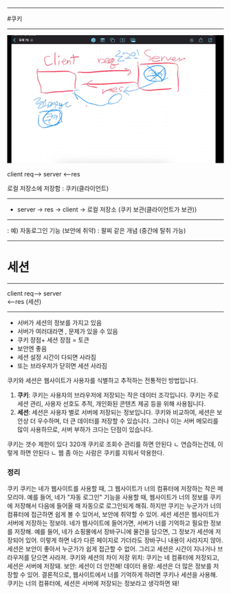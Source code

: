 
---
#쿠키

---
![img_11.png](img_11.png)

client   req-->  server
            <--res

로컬 저장소에 저장함 : 쿠키(클라이언트)

---

- server -> res -> client -> 로컬 저장소 (쿠키 보관(클라이언트가 보관))

---

: 예) 자동로그인 기능 (보안에 취약)
: 팔찌 같은 개념 (중간에 탈취 가능)

---
# 세션

---
client   req-->  server   
            <--res    (세션)

---
- 서버가 세션의 정보를 가지고 있음
- 서버가 여러대라면 , 문제가 있을 수 있음
- 쿠키 장점+ 세션 장점 = 토큰
- 보안엔 좋음
- 세션 설정 시간이 다되면 사라짐
- 또는 브라우저가 닫히면 세션 사라짐


쿠키와 세션은 웹사이트가 사용자를 식별하고 추적하는 전통적인 방법입니다.

1. **쿠키**: 쿠키는 사용자의 브라우저에 저장되는 작은 데이터 조각입니다. 쿠키는 주로 세션 관리, 사용자 선호도 추적, 개인화된 콘텐츠 제공 등을 위해 사용됩니다.
2. **세션**: 세션은 사용자 별로 서버에 저장되는 정보입니다. 쿠키와 비교하여, 세션은 보안상 더 우수하며, 더 큰 데이터를 저장할 수 있습니다. 그러나 이는 서버 메모리를 많이 사용하므로, 서버 부하가 크다는 단점이 있습니다.

쿠키는 갯수 제한이 있다 320개
쿠키로 조회수 관리를 하면 안된다
ㄴ 연습하는건데, 이렇게 하면 안된다
ㄴ 웹 좀 아는 사람은 쿠키를 지워서 악용한다.

### 정리

쿠키
쿠키는 네가 웹사이트를 사용할 때, 그 웹사이트가 너의 컴퓨터에 저장하는 작은 메모리야.
예를 들어, 네가 "자동 로그인" 기능을 사용할 때, 웹사이트가 너의 정보를 쿠키에 저장해서 다음에 들어올 때 자동으로 로그인되게 해줘.
하지만 쿠키는 누군가가 너의 컴퓨터에 접근하면 쉽게 볼 수 있어서, 보안에 취약할 수 있어.
세션
세션은 웹사이트가 서버에 저장하는 정보야. 네가 웹사이트에 들어가면, 서버가 너를 기억하고 필요한 정보를 저장해.
예를 들어, 네가 쇼핑몰에서 장바구니에 물건을 담으면, 그 정보가 세션에 저장되어 있어. 이렇게 하면 네가 다른 페이지로 가더라도 장바구니 내용이 사라지지 않아.
세션은 보안이 좋아서 누군가가 쉽게 접근할 수 없어. 그리고 세션은 시간이 지나거나 브라우저를 닫으면 사라져.
쿠키와 세션의 차이
저장 위치: 쿠키는 네 컴퓨터에 저장되고, 세션은 서버에 저장돼.
보안: 세션이 더 안전해!
데이터 용량: 세션은 더 많은 정보를 저장할 수 있어.
결론적으로, 웹사이트에서 너를 기억하게 하려면 쿠키나 세션을 사용해. 쿠키는 너의 컴퓨터에, 세션은 서버에 저장되는 정보라고 생각하면 돼!